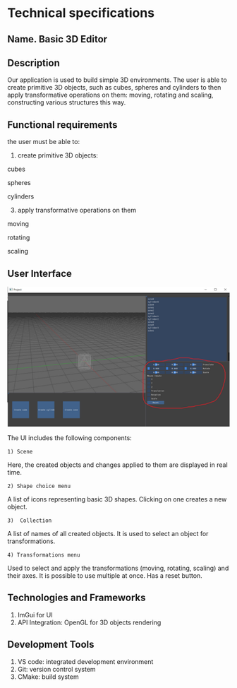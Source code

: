 # Technical specifications

## Name. Basic 3D Editor

## Description

Our application is used to build simple 3D environments. 
The user is able to create primitive 3D objects, such as cubes, spheres and cylinders to then apply transformative operations on them: moving, rotating and scaling, constructing various structures this way.

## Functional requirements

the user must be able to:

1) create primitive 3D objects:

cubes

spheres

cylinders

3) apply transformative operations on them

moving

rotating

scaling

## User Interface

![image](https://github.com/laovapya/Velikiy-Project/blob/main/form.jpg)

The UI includes the following components:

    1) Scene 
Here, the created objects and changes applied to them are displayed in real time.  

    2) Shape choice menu 
A list of icons representing basic 3D shapes. Clicking on one creates a new object. 

    3)  Collection
A list of names of all created objects. It is used to select an object for transformations. 

    4) Transformations menu
Used to select and apply the transformations (moving, rotating, scaling) and their axes. It is possible to use multiple at once. Has a reset button. 

## Technologies and Frameworks
  1) ImGui for UI
  2) API Integration: OpenGL for 3D objects rendering

## Development Tools
  1) VS code: integrated development environment
  2) Git: version control system
  3) CMake: build system





